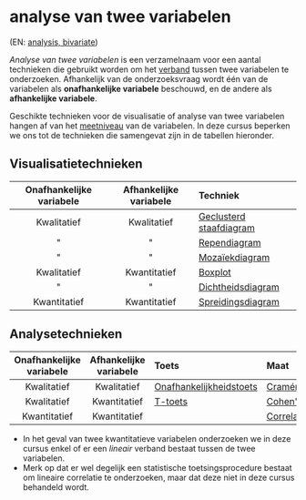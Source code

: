 # analyse van twee variabelen

(EN: [analysis, bivariate](../en/analysis-bivariate.md))

*Analyse van twee variabelen* is een verzamelnaam voor een aantal technieken die gebruikt worden om het [verband](verband.md) tussen twee variabelen te onderzoeken. Afhankelijk van de onderzoeksvraag wordt één van de variabelen als **onafhankelijke variabele** beschouwd, en de andere als **afhankelijke variabele**.

Geschikte technieken voor de visualisatie of analyse van twee variabelen hangen af van het [meetniveau](meetniveau.md) van de variabelen. In deze cursus beperken we ons tot de technieken die samengevat zijn in de tabellen hieronder.

## Visualisatietechnieken

| Onafhankelijke variabele | Afhankelijke variabele | Techniek                                                           |
| :----------------------: | :--------------------: | :----------------------------------------------------------------- |
|       Kwalitatief        |      Kwalitatief       | [Geclusterd staafdiagram](staafdiagram.md#geclusterd-staafdiagram) |
|            "             |           "            | [Rependiagram](staafdiagram.md#rependiagram)                       |
|            "             |           "            | [Mozaïekdiagram](mozaiekdiagram.md)                                |
|       Kwalitatief        |      Kwantitatief      | [Boxplot](boxplot.md)                                              |
|            "             |           "            | [Dichtheidsdiagram](kdediagram.md)                                 |
|       Kwantitatief       |      Kwantitatief      | [Spreidingsdiagram](spreidingsdiagram.md)                          |

## Analysetechnieken

| Onafhankelijke variabele | Afhankelijke variabele | Toets                                                                   | Maat                                   |
| :----------------------: | :--------------------: | :---------------------------------------------------------------------- | :------------------------------------- |
|       Kwalitatief        |      Kwalitatief       | [Onafhankelijkheidstoets](chi-kwadraattoets.md#onafhankelijkheidstoets) | [Cramér's V](cramers-v.md)             |
|       Kwalitatief        |      Kwantitatief      | [T-toets](t-toets.md#t-toets-voor-twee-steekproeven)                    | [Cohen's d](effectgrootte.md)          |
|       Kwantitatief       |      Kwantitatief      |                                                                         | [Correlatiecoëfficiënt](correlatie.md) |

- In het geval van twee kwantitatieve variabelen onderzoeken we in deze cursus enkel of er een *lineair* verband bestaat tussen de twee variabelen.
- Merk op dat er wel degelijk een statistische toetsingsprocedure bestaat om lineaire correlatie te onderzoeken, maar dat deze niet in deze cursus behandeld wordt.
